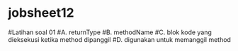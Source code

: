 # jobsheet12
#Latihan soal 01
#A. returnType
#B. methodName
#C. blok kode yang dieksekusi ketika method dipanggil
#D. digunakan untuk memanggil method
